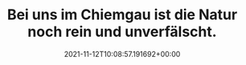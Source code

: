 ---
date: '2021-11-12T10:08:57.191692+00:00'
found_at: '2014-12-25'
found_url: http://www.adelholzener.de/
title: Bei uns im Chiemgau ist die Natur noch rein und unverfälscht.
---